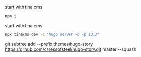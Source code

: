 

start with tina cms

```bash
npm i
```

start with tina cms

```bash
npx tinacms dev -c "hugo server -D -p 1313"
```

git subtree add --prefix themes/hugo-story https://github.com/caressofsteel/hugo-story.git master --squash
